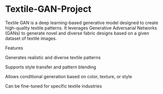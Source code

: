# Textile-GAN-Project
Textile GAN is a deep learning-based generative model designed to create high-quality textile patterns. It leverages Generative Adversarial Networks (GANs) to generate novel and diverse fabric designs based on a given dataset of textile images.

Features

Generates realistic and diverse textile patterns

Supports style transfer and pattern blending

Allows conditional generation based on color, texture, or style

Can be fine-tuned for specific textile industries
